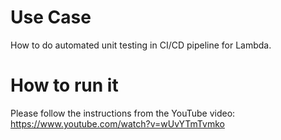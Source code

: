 # Use Case
How to do automated unit testing in CI/CD pipeline for Lambda.

# How to run it
Please follow the instructions from the YouTube video: https://www.youtube.com/watch?v=wUvYTmTvmko

